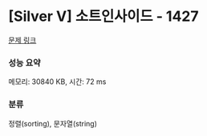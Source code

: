 # [Silver V] 소트인사이드 - 1427 

[문제 링크](https://www.acmicpc.net/problem/1427) 

### 성능 요약

메모리: 30840 KB, 시간: 72 ms

### 분류

정렬(sorting), 문자열(string)

